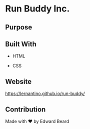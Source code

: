 # Run Buddy Inc.

## Purpose

## Built With

* HTML

* CSS

## Website

https://lernantino.github.io/run-buddy/

## Contribution

Made with ❤️ by Edward Beard
